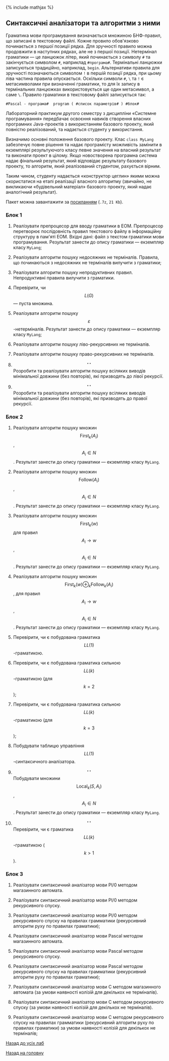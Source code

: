 {% include mathjax %}

## Синтаксичні аналізатори та алгоритми з ними

Граматика мови програмування визначається множиною БНФ-правил, що записані в текстовому файлі. Кожне провило обов'язково починається з першої позиції рядка. Для зручності правило можна продовжити в наступних рядках, але не з першої позиції. Нетермінал граматики &mdash; це ланцюжок літер, який починається з символу `#` та закінчується символом `#`, наприклад `#програма#`. Термінальні ланцюжки записуються традиційно, наприклад, `begin`. Альтернативи правила для зручності позначаються символом `!` в першій позиції рядка, при цьому ліва частина правила опускається. Оскільки символи `#`, `\` та `!` є метасимволами при визначенні граматики, то для їх запису в термінальних ланцюжках використовується ще один метасимвол, а саме `\`. Правило граматики в текстовому файлі записується так:

```
#Pascal - програма#  program ( #список параметрів# ) #блок#
```

Лабораторний практикум другого семестру з дисципліни &laquo;Системне програмування&raquo; передбачає освоєння навиків створення власних програмних Java-проектів з використанням базового проекту, який повністю реалізований, та надається студенту у використання.

Визначимо основні положення базового проекту. Клас `class MyLang` забезпечує повне рішення та надає програмісту можливість замінити в екземплярі результуючого класу певне значення на власний результат та виконати проект в цілому. Якщо новостворена програмна система надає фінальний результат, який відповідає результату базового проекту, то алгоритм, який реалізований студентом, рахується вірним.

Таким чином, студенту надається &laquo;конструктор цеглин&raquo; якими можна скористатися на етапі реалізації власного алгоритму (звичайно, не викликаючи &laquo;будівельний матеріал&raquo; базового проекту, який надає аналогічний результат).

Пакет можна завантажити за [посиланням](../examples/lab-4.7z) (`.7z`, `21 Kb`).

### Блок 1

1. Реалізувати препроцесор для вводу граматики в ЕОМ. Препроцесор перетворює послідовність правил текстового файлу в інформаційну структуру в пам'яті ЕОМ. Вхідні дані: файл з текстом граматики мови програмування. Результат занести до опису граматики &mdash; екземпляр класу `MyLang`;

2. Реалізувати алгоритм пошуку недосяжних не терміналів. Правила, що починаються з недосяжних не терміналів вилучити з граматики;

3. Реалізувати алгоритм пошуку непродуктивних правил. Непродуктивні правила вилучити з граматики.

4. Перевірити, чи $$L(G)$$ &mdash; пуста множина.

5. Реалізувати алгоритм пошуку $$\varepsilon$$-нетерміналів. Результат занести до опису граматики &mdash; екземпляр класу `MyLang`;

6. Реалізувати алгоритм пошуку ліво-рекурсивних не терміналів.

7. Реалізувати алгоритм пошуку право-рекурсивних не терміналів.

8. $$^{\star\star}$$ Розробити та реалізувати алгоритм пошуку всіляких виводів мінімальної довжини (без повторів), які призводять до лівої рекурсії. 

9. $$^{\star\star}$$ Розробити та реалізувати алгоритм пошуку всіляких виводів мінімальної довжини (без повторів), які призводять до правої рекурсії.
  
### Блок 2

1. Реалізувати алгоритм пошуку множин $$\text{First}_k(A_i)$$, $$A_i \in N$$. Результат занести до опису граматики &mdash; екземпляр класу `MyLang`. 

2. Реалізувати алгоритм пошуку множин $$\text{Follow}(A_i)$$, $$A_i \in N$$. Результат занести до опису граматики &mdash; екземпляр класу `MyLang`.

3. Реалізувати алгоритм пошуку множин $$\text{First}_k(w)$$ для правил $$A_i \to w$$, $$A_i \in N$$. Результат занести до опису граматики &mdash; екземпляр класу `MyLang`.

4. Реалізувати алгоритм пошуку множин $$\text{First}_k(w) \oplus_k \text{Follow}_k(A_i)$$, для правил $$A_i \to w$$, $$A_i \in N$$. Результат занести до опису граматики &mdash; екземпляр класу `MyLang`.

5. Перевірити, чи є побудована граматика $$LL(1)$$-граматикою.

6. Перевірити, чи є побудована граматика сильною $$LL(k)$$-граматикою (для $$k = 2$$);

7. Перевірити, чи є побудована граматика сильною $$LL(k)$$-граматикою (для $$k = 3$$);

8. Побудувати таблицю управління $$LL(1)$$-синтаксичного аналізатора.

9. $$^{\star\star}$$ Побудувати множини $$\text{Local}_k(S, A_i)$$, $$A_i \in N$$. Результат занести до опису граматики &mdash; екземпляр класу `MyLang`.

10. $$^{\star\star}$$ Перевірити, чи є граматика $$LL(k)$$-граматикою ($$k > 1$$).

### Блок 3

1. Реалізувати синтаксичний аналізатор мови Pl/0 методом магазинного автомата.

2. Реалізувати синтаксичний аналізатор мови Pl/0 методом рекурсивного спуску.

3. Реалізувати синтаксичний аналізатор мови Pl/0 методом рекурсивного спуску на правилах грамматики (рекурсивний алгоритм руху по правилах граматики);

4. Реалізувати синтаксичний аналізатор мови Pascal методом магазинного автомата.

5. Реалізувати синтаксичний аналізатор мови Pascal методом рекурсивного спуску.

6. Реалізувати синтаксичний аналізатор мови Pascal методом рекурсивного спуску на правилах грамматики (рекурсивний алгоритм руху по правилах граматики);

7. Реалізувати синтаксичний аналізатор мови C методом магазинного автомата (за умови наявності колізій для декількох не терміналів).

8. Реалізувати синтаксичний аналізатор мови C методом рекурсивного спуску (за умови наявності колізій для декількох не терміналів).

9. Реалізувати синтаксичний аналізатор мови C методом рекурсивного спуску на правилах грамматики (рекурсивний алгоритм руху по правилах граматики) за умови наявності колізій для декількох не терміналів;

[Назад до усіх лаб](README.md)

[Назад на головну](../../README.md)